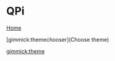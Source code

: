 # QPi

[Home](index.md)

[gimmick:themechooser](Choose theme)

[gimmick:theme](cyborg)    <!-- set the default theme inside the () --> 
